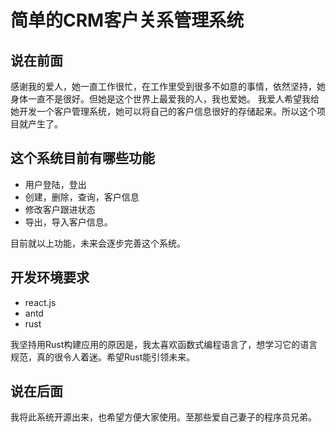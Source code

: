 # 简单的CRM客户关系管理系统

## 说在前面

感谢我的爱人，她一直工作很忙，在工作里受到很多不如意的事情，依然坚持，她身体一直不是很好。但她是这个世界上最爱我的人，我也爱她。
我爱人希望我给她开发一个客户管理系统，她可以将自己的客户信息很好的存储起来。所以这个项目就产生了。



## 这个系统目前有哪些功能

- 用户登陆，登出
- 创建，删除，查询，客户信息
- 修改客户跟进状态
- 导出，导入客户信息。

目前就以上功能，未来会逐步完善这个系统。

## 开发环境要求

- react.js
- antd
- rust

我坚持用Rust构建应用的原因是，我太喜欢函数式编程语言了，想学习它的语言规范，真的很令人着迷。希望Rust能引领未来。

## 说在后面

我将此系统开源出来，也希望方便大家使用。至那些爱自己妻子的程序员兄弟。